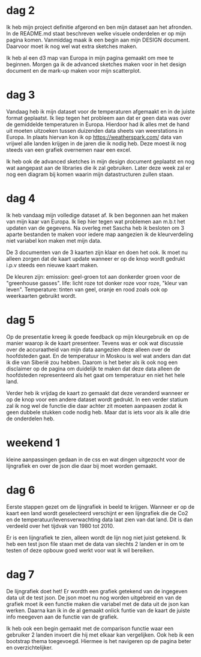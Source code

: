 # dag 2
Ik heb mijn project definitie afgerond en ben mijn dataset aan het afronden.
In de README.md staat beschreven welke visuele onderdelen er op mijn pagina komen.
Vanmiddag maak ik een begin aan mijn DESIGN document. Daarvoor moet ik
nog wel wat extra sketches maken.

Ik heb al een d3 map van Europa in mijn pagina gemaakt om mee te beginnen.
Morgen ga ik de advanced sketches maken voor in het design document en de mark-up
maken voor mijn scatterplot.

# dag 3
Vandaag heb ik mijn dataset voor de temperaturen afgemaakt en in de juiste format
geplaatst. Ik liep tegen het probleem aan dat er geen data was over de gemiddelde
temperaturen in Europa. Hierdoor had ik alles met de hand uit moeten uitzoeken
tussen duizenden data sheets van weerstations in Europa. In plaats hiervan kon ik
op https://weatherspark.com/ data van vrijwel alle landen krijgen in de jaren die
ik nodig heb. Deze moest ik nog steeds van een grafiek overnemen naar een excel.

Ik heb ook de advanced sketches in mijn design document geplaatst en nog wat
aangepast aan de libraries die ik zal gebruiken. Later deze week zal er nog
een diagram bij komen waarin mijn datastructuren zullen staan.

# dag 4
Ik heb vandaag mijn volledige dataset af. Ik ben begonnen aan het maken van mijn
kaar van Europa. Ik liep hier tegen wat problemen aan m.b.t het updaten van de
gegevens. Na overleg met Sascha heb ik besloten om 3 aparte bestanden te maken
voor iedere map aangezien ik de kleurverdeling niet variabel kon maken met mijn data.

De 3 documenten van de 3 kaarten zijn klaar en doen het ook. Ik moet nu alleen
zorgen dat de kaart update wanneer er op de knop wordt gedrukt i.p.v steeds een
nieuwe kaart maken.

De kleuren zijn:
emission: geel-groen tot aan donkerder groen voor de "greenhouse gasses".
life: licht roze tot donker roze voor roze, "kleur van leven".
Temperature: tinten van geel, oranje en rood zoals ook op weerkaarten gebruikt wordt.

# dag 5
Op de presentatie kreeg ik goede feedback op mijn kleurgebruik en op de manier waarop
ik de kaart presenteer. Tevens was er ook wat discussie over de accuraatheid van
mijn data aangezien deze alleen over de hoofdsteden gaat. En de temperatuur in
Moskou is wel wat anders dan dat ik die van Siberië zou hebben. Daarom is het beter
als ik ook nog een disclaimer op de pagina om duidelijk te maken dat deze data alleen
de hoofdsteden representeerd als het gaat om temperatuur en niet het hele land.

Verder heb ik vrijdag de kaart zo gemaakt dat deze veranderd wanneer er op de knop voor
een andere dataset wordt gedrukt. In een verder statium zal ik nog wel de functie
die daar achter zit moeten aanpaasen zodat ik geen dubbele stukken code nodig heb.
Maar dat is iets voor als ik alle drie de onderdelen heb.

# weekend 1
kleine aanpassingen gedaan in de css en wat dingen uitgezocht voor de lijngrafiek en
over de json die daar bij moet worden gemaakt.

# dag 6
Eerste stappen gezet om de lijngrafiek in beeld te krijgen. Wanneer er op de kaart een
land wordt geselecteerd verschijnt er een lijngrafiek die de Co2 en de temperatuur/levensverwachting
data laat zien van dat land. Dit is dan verdeeld over het tijdvak van 1980 tot 2010.

Er is een lijngrafiek te zien, alleen wordt de lijn nog niet juist getekend. Ik heb
een test json file staan met de data van slechts 2 landen er in om te testen of deze
opbouw goed werkt voor wat ik wil bereiken.

# dag 7
De lijngrafiek doet het! Er wordth een grafiek getekend van de ingegeven data uit de
test json. De json moet nu nog worden uitgebreid en van de grafiek moet ik een
functie maken die variabel met de data uit de json kan werken. Daarna kan ik in de
al gemaakt onlick funtie van de kaart de juiste info meegeven aan de functie van de grafiek.

Ik heb ook een begin gemaakt met de comparison functie waar een gebruiker 2 landen
invoert die hij met elkaar kan vergelijken. Ook heb ik een bootstrap thema toegevoegd.
Hiermee is het navigeren op de pagina beter en overzichtelijker.
